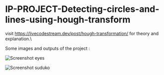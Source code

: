 # IP-PROJECT-Detecting-circles-and-lines-using-hough-transform

visit https://livecodestream.dev/post/hough-transformation/ for theory and explanation.\

Some images and outputs of the project :

![Screenshot eyes](https://user-images.githubusercontent.com/72094895/125153585-5eec5500-e172-11eb-8839-b1cfed98c14e.png)

![Screenshot suduko](https://user-images.githubusercontent.com/72094895/125153594-79bec980-e172-11eb-9fef-7d90a9fb21f8.png)


